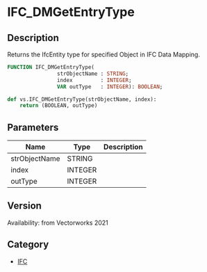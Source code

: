 # IFC_DMGetEntryType

## Description
Returns the IfcEntity type for specified Object in IFC Data Mapping.

```pascal
FUNCTION IFC_DMGetEntryType(
				strObjectName : STRING;
				index         : INTEGER;
				VAR outType   : INTEGER): BOOLEAN;
```

```python
def vs.IFC_DMGetEntryType(strObjectName, index):
    return (BOOLEAN, outType)
```

## Parameters
|Name|Type|Description|
|---|---|---|
|strObjectName|STRING|   |
|index|INTEGER|   |
|outType|INTEGER|   |

## Version
Availability: from Vectorworks 2021

## Category
* [IFC](../Categories/IFC.md)
